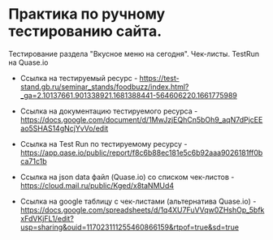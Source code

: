 # Практика по ручному тестированию сайта.
Тестирование раздела "Вкусное меню на сегодня". Чек-листы. TestRun на Quase.io


- Ссылка на тестируемый ресурс - https://test-stand.gb.ru/seminar_stands/foodbuzz/index.html?_ga=2.10137661.901338921.1681388441-564606220.1661775989

- Ссылка на документацию тестируемого ресурса - https://docs.google.com/document/d/1MwJzjEQhCn5bOh9_aqN7dPjcEEao5SHAS14gNcjYvVo/edit

- Ссылка на Test Run по тестируемому ресурсу - https://app.qase.io/public/report/f8c6b88ec181e5c6b92aaa9026181ff0bca71c1b

- Ссылка на json data файл (Quase.io) со списком чек-листов - https://cloud.mail.ru/public/Kged/x8taNMUd4

- Ссылка на google таблицу с чек-листами (альтернатива Quase.io) - https://docs.google.com/spreadsheets/d/1q4XU7FuVVqw0ZHshOp_5bfkxFdVKjFL1/edit?usp=sharing&ouid=117023111255460866159&rtpof=true&sd=true

